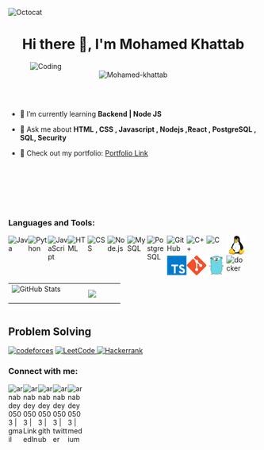 ![Octocat](ezgif.com-reverse.gif)
<h1 align="center">Hi there 👋, I'm Mohamed Khattab</h1>           
<img align="right" alt="Coding" width="460" src="https://cdn.dribbble.com/users/1292677/screenshots/6139167/media/fcf7fd0c619bb87706533079240915f3.gif"/>
<p align="center"> <img src="https://komarev.com/ghpvc/?username=Mohamed-khattab&label=Profile%20views&color=0e75b6&style=flat" alt="Mohamed-khattab" /> </p>  

<br />
<br />

- 🌱 I’m currently learning **Backend | Node JS**  

- 💬 Ask me about **HTML , CSS , Javascript , Nodejs ,React ,  PostgreSQL , SQL, Security**      
- 🔗 Check out my portfolio: [Portfolio Link](https://mohamed-khattab.github.io/)
 
<br />
<br />
<br /><br /><br />


### Languages and Tools:

[<img align="left" alt="Java" width="40px" src="https://cdn.jsdelivr.net/gh/devicons/devicon/icons/java/java-original-wordmark.svg" />][github]
[<img align="left" alt="Python" width="40px" src="https://cdn.jsdelivr.net/gh/devicons/devicon/icons/python/python-original-wordmark.svg" />][github]
[<img align="left" alt="JavaScript" width="40px" src="https://cdn.jsdelivr.net/gh/devicons/devicon/icons/javascript/javascript-original.svg" />][github]
[<img align="left" alt="HTML" width="40px" src="https://cdn.jsdelivr.net/gh/devicons/devicon/icons/html5/html5-original-wordmark.svg" />][github]
[<img align="left" alt="CSS" width="40px" src="https://cdn.jsdelivr.net/gh/devicons/devicon/icons/css3/css3-original-wordmark.svg" />][github]
[<img align="left" alt="Node.js" width="40px" src="https://cdn.jsdelivr.net/gh/devicons/devicon/icons/nodejs/nodejs-original-wordmark.svg" />][github]
[<img align="left" alt="MySQL" width="40px" src="https://cdn.jsdelivr.net/gh/devicons/devicon/icons/mysql/mysql-original-wordmark.svg" />][github]
[<img align="left" alt="PostgreSQL" width="40px" src="https://cdn.jsdelivr.net/gh/devicons/devicon/icons/postgresql/postgresql-original-wordmark.svg" />][github]
[<img align="left" alt="GitHub" width="40px" src="https://cdn.jsdelivr.net/gh/devicons/devicon/icons/github/github-original-wordmark.svg" />][github]
<img align="left" alt="C++" width="40px" src="https://img.icons8.com/color/48/000000/c-plus-plus-logo.png">
<img align="left" alt="C" width="40px" src="https://img.icons8.com/color/48/000000/c-programming.png">
[<img align="left" alt="Linux" width="40px" src="https://raw.githubusercontent.com/devicons/devicon/master/icons/linux/linux-original.svg" />](https://www.linux.org/)
[<img align="left" alt="TypeScript" width="40px" src="https://raw.githubusercontent.com/devicons/devicon/master/icons/typescript/typescript-original.svg" />](https://www.typescriptlang.org/)
[<img align="left" alt="Git" width="40px" src="https://raw.githubusercontent.com/devicons/devicon/master/icons/git/git-original.svg" />](https://git-scm.com/)
[<img align="left" alt="Go" width="40px" src="https://raw.githubusercontent.com/devicons/devicon/master/icons/go/go-original.svg" />](https://go-scm.com/)
 <img  align="left" alt="docker" width="40px"  src="https://cdn.jsdelivr.net/gh/devicons/devicon/icons/docker/docker-plain-wordmark.svg" />
<br/>
<br/>
<br/>
<br/>



<div style="width: 100%; overflow-x: auto;">
  <table style="width: 100%;">
    <tr>
      <td width="50%" align="center">
        <img src="https://github-readme-stats.vercel.app/api?username=Mohamed-khattab&title_color=6FDA44&text_color=FFFFFF&show_icons=true&icon_color=6FDA44&include_all_commits=true&count_private=true&theme=dark" alt="GitHub Stats" height="200" />
        <br><br>
      </td>
      <td width="50%" align="center">
        <img src="https://github-readme-stats.anuraghazra1.vercel.app/api/top-langs/?username=Mohamed-khattab&theme=dark&hide_border=true&no-bg=true&no-frame=true&langs_count=10&hide=jupyter%20notebook" align="center" />
      </td>
    </tr>
  </table>
</div>





## Problem Solving

[<a href="https://codeforces.com/profile/Mohamed.Khattab"><img src='https://cdn.jsdelivr.net/npm/simple-icons@3.0.1/icons/codeforces.svg' alt='codeforces' height='40'></a>](https://codeforces.com/profile/Mohamed.Khattab)
 <a href="https://leetcode.com/Mohamed-Khattab/">
  <img
    alt=" LeetCode "
    src="https://img.shields.io/badge/-LeetCode-FFA116?style=for-the-badge&logo=LeetCode&logoColor=black"
  />
 </a>
[<a href="https://www.hackerrank.com/mohamedKhattab?hr_r=1"><img src='https://img.shields.io/badge/-Hackerrank-2EC866?style=for-the-badge&logo=HackerRank&logoColor=white' alt='Hackerrank' height='40'></a>](https://www.hackerrank.com/mohamedKhattab?hr_r=1)


### Connect with me:

[<img align="left" alt="arnabdey0503 | gmail" width="30px" src="https://cdn.jsdelivr.net/npm/simple-icons@v3/icons/gmail.svg" />][gmail]
[<img align="left" alt="arnabdey0503 | LinkedIn" width="30px" src="https://cdn.jsdelivr.net/npm/simple-icons@v3/icons/linkedin.svg" />][linkedin]
[<img align="left" alt="arnabdey0503 | github" width="30px" src="https://cdn.jsdelivr.net/npm/simple-icons@v3/icons/github.svg" />][github]
[<img align="left" alt="arnabdey0503 | twitter" width="30px" src="https://cdn.jsdelivr.net/npm/simple-icons@v3/icons/twitter.svg" />][twitter]
[<img align="left" alt="arnabdey0503 | medium" width="30px" src="https://cdn.jsdelivr.net/npm/simple-icons@v3/icons/medium.svg" />][medium]

       

[twitter]:https://twitter.com/khattab_0X
[gmail]: Mohamed.e.khattab.0@gmail.com
[linkedin]: https://www.linkedin.com/in/mohamed-khattab-0x/
[github]: https://github.com/Mohamed-khattab
[medium]:https://medium.com/@mohamed.e.khattab.0


